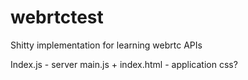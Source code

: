 # webrtctest
Shitty implementation for learning webrtc APIs

Index.js - server
main.js + index.html - application
css?
